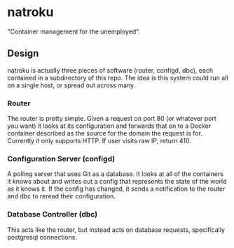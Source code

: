 # natroku

"Container management for the unemployed".

## Design

natroku is actually three pieces of software (router, configd, dbc), each contained in a subdirectory of this repo. The idea is this system could run all on a single host, or spread out across many.

### Router

The router is pretty simple. Given a request on port 80 (or whatever port you want) it looks at its configuration and forwards that on to a Docker container described as the source for the domain the request is for. Currently it only supports HTTP. If user visits raw IP, return 410.

### Configuration Server (configd)

A polling server that uses Git as a database. It looks at all of the containers it knows about and writes out a config that represents the state of the world as it knows it. If the config has changed, it sends a notification to the router and dbc to reread their configuration.

### Database Controller (dbc)

This acts like the router, but instead acts on database requests, specifically postgresql connections.

